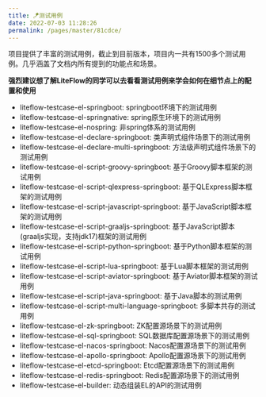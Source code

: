 ```yaml
---
title: 🪁测试用例
date: 2022-07-03 11:28:26
permalink: /pages/master/81cdce/
---
```


项目提供了丰富的测试用例，截止到目前版本，项目内一共有1500多个测试用例。几乎涵盖了文档内所有提到的功能点和场景。

**强烈建议想了解LiteFlow的同学可以去看看测试用例来学会如何在细节点上的配置和使用**

* liteflow-testcase-el-springboot: springboot环境下的测试用例
* liteflow-testcase-el-springnative: spring原生环境下的测试用例
* liteflow-testcase-el-nospring: 非spring体系的测试用例
* liteflow-testcase-el-declare-springboot: 类声明式组件场景下的测试用例
* liteflow-testcase-el-declare-multi-springboot: 方法级声明式组件场景下的测试用例
* liteflow-testcase-el-script-groovy-springboot: 基于Groovy脚本框架的测试用例
* liteflow-testcase-el-script-qlexpress-springboot: 基于QLExpress脚本框架的测试用例
* liteflow-testcase-el-script-javascript-springboot: 基于JavaScript脚本框架的测试用例
* liteflow-testcase-el-script-graaljs-springboot: 基于JavaScript脚本(graaljs实现，支持jdk17)框架的测试用例
* liteflow-testcase-el-script-python-springboot: 基于Python脚本框架的测试用例
* liteflow-testcase-el-script-lua-springboot: 基于Lua脚本框架的测试用例
* liteflow-testcase-el-script-aviator-springboot: 基于Aviator脚本框架的测试用例
* liteflow-testcase-el-script-java-springboot: 基于Java脚本的测试用例
* liteflow-testcase-el-script-multi-language-springboot: 多脚本共存的测试用例
* liteflow-testcase-el-zk-springboot: ZK配置源场景下的测试用例
* liteflow-testcase-el-sql-springboot: SQL数据库配置源场景下的测试用例
* liteflow-testcase-el-nacos-springboot: Nacos配置源场景下的测试用例
* liteflow-testcase-el-apollo-springboot: Apollo配置源场景下的测试用例
* liteflow-testcase-el-etcd-springboot: Etcd配置源场景下的测试用例
* liteflow-testcase-el-redis-springboot: Redis配置源场景下的测试用例
* liteflow-testcase-el-builder: 动态组装EL的API的测试用例

